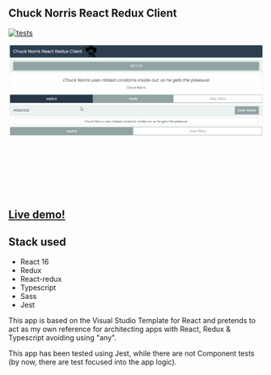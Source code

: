 ## Chuck Norris React Redux Client 

[![tests][tests]][tests-url]

![App executing](/assets/exec.gif)

## [Live demo!](http://adrianabreu.com/chuck-norris-react-redux-client/)

## Stack used

* React 16
* Redux
* React-redux
* Typescript
* Sass
* Jest 

This app is based on the Visual Studio Template for React and pretends to act as my own reference for architecting apps with React, Redux & Typescript avoiding using "any". 

This app has been tested using Jest, while there are not Component tests (by now, there are test focused into the app logic).



[tests]: https://circleci.com/gh/adrianabreu/chuck-norris-react-redux-client.svg?style=svg
[tests-url]: https://circleci.com/gh/adrianabreu/chuck-norris-react-redux-client